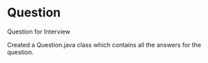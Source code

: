 # Question
Question for Interview

Created a Question.java class which contains all the answers for the question.
